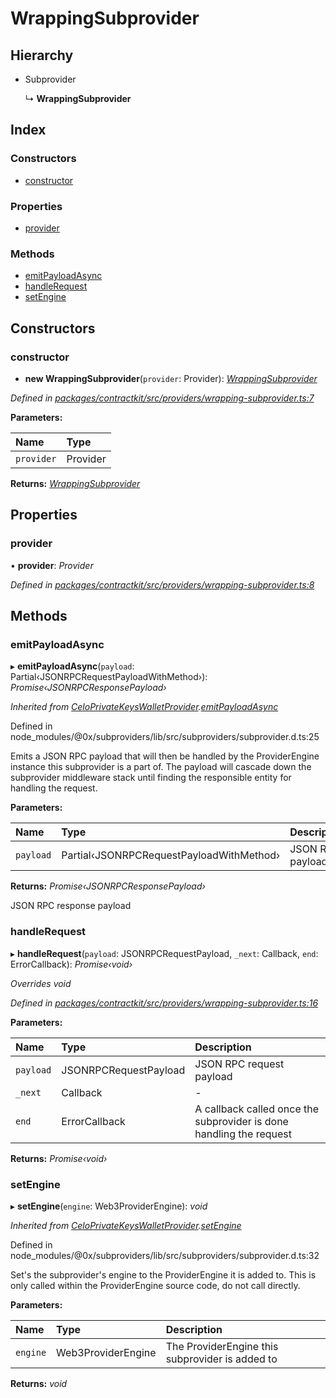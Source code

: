 # WrappingSubprovider

## Hierarchy

* Subprovider

  ↳ **WrappingSubprovider**

## Index

### Constructors

* [constructor](_providers_wrapping_subprovider_.wrappingsubprovider.md#constructor)

### Properties

* [provider](_providers_wrapping_subprovider_.wrappingsubprovider.md#provider)

### Methods

* [emitPayloadAsync](_providers_wrapping_subprovider_.wrappingsubprovider.md#emitpayloadasync)
* [handleRequest](_providers_wrapping_subprovider_.wrappingsubprovider.md#handlerequest)
* [setEngine](_providers_wrapping_subprovider_.wrappingsubprovider.md#setengine)

## Constructors

### constructor

+ **new WrappingSubprovider**\(`provider`: Provider\): [_WrappingSubprovider_](_providers_wrapping_subprovider_.wrappingsubprovider.md)

_Defined in_ [_packages/contractkit/src/providers/wrapping-subprovider.ts:7_](https://github.com/celo-org/celo-monorepo/blob/master/packages/contractkit/src/providers/wrapping-subprovider.ts#L7)

**Parameters:**

| Name | Type |
| :--- | :--- |
| `provider` | Provider |

**Returns:** [_WrappingSubprovider_](_providers_wrapping_subprovider_.wrappingsubprovider.md)

## Properties

### provider

• **provider**: _Provider_

_Defined in_ [_packages/contractkit/src/providers/wrapping-subprovider.ts:8_](https://github.com/celo-org/celo-monorepo/blob/master/packages/contractkit/src/providers/wrapping-subprovider.ts#L8)

## Methods

### emitPayloadAsync

▸ **emitPayloadAsync**\(`payload`: Partial‹JSONRPCRequestPayloadWithMethod›\): _Promise‹JSONRPCResponsePayload›_

_Inherited from_ [_CeloPrivateKeysWalletProvider_](_providers_celo_private_keys_subprovider_.celoprivatekeyswalletprovider.md)_._[_emitPayloadAsync_](_providers_celo_private_keys_subprovider_.celoprivatekeyswalletprovider.md#emitpayloadasync)

Defined in node\_modules/@0x/subproviders/lib/src/subproviders/subprovider.d.ts:25

Emits a JSON RPC payload that will then be handled by the ProviderEngine instance this subprovider is a part of. The payload will cascade down the subprovider middleware stack until finding the responsible entity for handling the request.

**Parameters:**

| Name | Type | Description |
| :--- | :--- | :--- |
| `payload` | Partial‹JSONRPCRequestPayloadWithMethod› | JSON RPC payload |

**Returns:** _Promise‹JSONRPCResponsePayload›_

JSON RPC response payload

### handleRequest

▸ **handleRequest**\(`payload`: JSONRPCRequestPayload, `_next`: Callback, `end`: ErrorCallback\): _Promise‹void›_

_Overrides void_

_Defined in_ [_packages/contractkit/src/providers/wrapping-subprovider.ts:16_](https://github.com/celo-org/celo-monorepo/blob/master/packages/contractkit/src/providers/wrapping-subprovider.ts#L16)

**Parameters:**

| Name | Type | Description |
| :--- | :--- | :--- |
| `payload` | JSONRPCRequestPayload | JSON RPC request payload |
| `_next` | Callback | - |
| `end` | ErrorCallback | A callback called once the subprovider is done handling the request |

**Returns:** _Promise‹void›_

### setEngine

▸ **setEngine**\(`engine`: Web3ProviderEngine\): _void_

_Inherited from_ [_CeloPrivateKeysWalletProvider_](_providers_celo_private_keys_subprovider_.celoprivatekeyswalletprovider.md)_._[_setEngine_](_providers_celo_private_keys_subprovider_.celoprivatekeyswalletprovider.md#setengine)

Defined in node\_modules/@0x/subproviders/lib/src/subproviders/subprovider.d.ts:32

Set's the subprovider's engine to the ProviderEngine it is added to. This is only called within the ProviderEngine source code, do not call directly.

**Parameters:**

| Name | Type | Description |
| :--- | :--- | :--- |
| `engine` | Web3ProviderEngine | The ProviderEngine this subprovider is added to |

**Returns:** _void_

